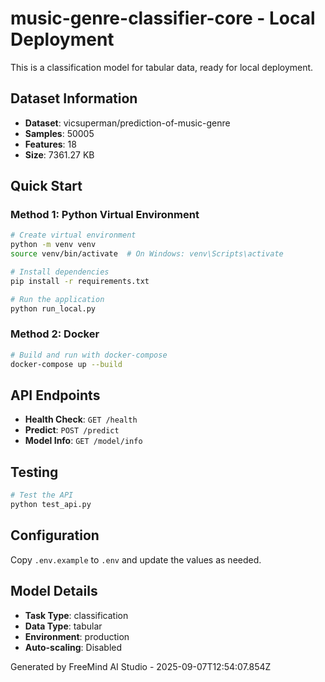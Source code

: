 # music-genre-classifier-core - Local Deployment

This is a classification model for tabular data, ready for local deployment.

## Dataset Information

- **Dataset**: vicsuperman/prediction-of-music-genre
- **Samples**: 50005
- **Features**: 18
- **Size**: 7361.27 KB


## Quick Start

### Method 1: Python Virtual Environment
```bash
# Create virtual environment
python -m venv venv
source venv/bin/activate  # On Windows: venv\Scripts\activate

# Install dependencies
pip install -r requirements.txt

# Run the application
python run_local.py
```

### Method 2: Docker
```bash
# Build and run with docker-compose
docker-compose up --build
```

## API Endpoints

- **Health Check**: `GET /health`
- **Predict**: `POST /predict`
- **Model Info**: `GET /model/info`

## Testing

```bash
# Test the API
python test_api.py
```

## Configuration

Copy `.env.example` to `.env` and update the values as needed.

## Model Details

- **Task Type**: classification
- **Data Type**: tabular
- **Environment**: production
- **Auto-scaling**: Disabled

Generated by FreeMind AI Studio - 2025-09-07T12:54:07.854Z
